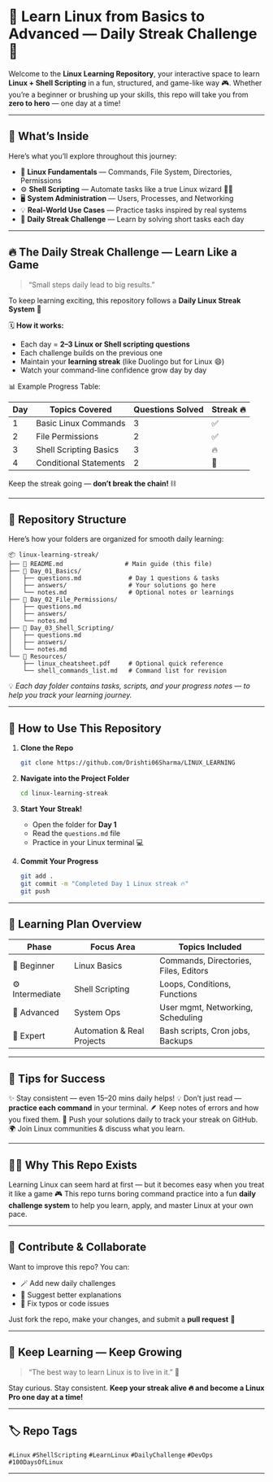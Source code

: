 # 🐧 **Learn Linux from Basics to Advanced — Daily Streak Challenge 🚀**

Welcome to the **Linux Learning Repository**, your interactive space to learn **Linux + Shell Scripting** in a fun, structured, and game-like way 🎮.
Whether you’re a beginner or brushing up your skills, this repo will take you from **zero to hero** — one day at a time!

---

## 🧭 **What’s Inside**

Here’s what you’ll explore throughout this journey:

* 📘 **Linux Fundamentals** — Commands, File System, Directories, Permissions
* ⚙️ **Shell Scripting** — Automate tasks like a true Linux wizard 🧙‍♂️
* 🖥️ **System Administration** — Users, Processes, and Networking
* 💡 **Real-World Use Cases** — Practice tasks inspired by real systems
* 🎯 **Daily Streak Challenge** — Learn by solving short tasks each day

---

## 🔥 **The Daily Streak Challenge — Learn Like a Game**

> “Small steps daily lead to big results.”

To keep learning exciting, this repository follows a **Daily Linux Streak System** 🌟

🗓️ **How it works:**

* Each day = **2–3 Linux or Shell scripting questions**
* Each challenge builds on the previous one
* Maintain your **learning streak** (like Duolingo but for Linux 😄)
* Watch your command-line confidence grow day by day

📊 Example Progress Table:

| Day | Topics Covered         | Questions Solved | Streak 🔥 |
| --- | ---------------------- | ---------------- | --------- |
| 1   | Basic Linux Commands   | 3                | ✅         |
| 2   | File Permissions       | 2                | ✅         |
| 3   | Shell Scripting Basics | 3                | 🔥        |
| 4   | Conditional Statements | 2                | 🚀        |

Keep the streak going — **don’t break the chain!** ⛓️

---

## 📁 **Repository Structure**

Here’s how your folders are organized for smooth daily learning:

```
📦 linux-learning-streak/
├── 📜 README.md                 # Main guide (this file)
├── 📂 Day_01_Basics/
│   ├── questions.md             # Day 1 questions & tasks
│   ├── answers/                 # Your solutions go here
│   └── notes.md                 # Optional notes or learnings
├── 📂 Day_02_File_Permissions/
│   ├── questions.md
│   ├── answers/
│   └── notes.md
├── 📂 Day_03_Shell_Scripting/
│   ├── questions.md
│   ├── answers/
│   └── notes.md
└── 📂 Resources/
    ├── linux_cheatsheet.pdf     # Optional quick reference
    └── shell_commands_list.md   # Command list for revision
```

💡 *Each day folder contains tasks, scripts, and your progress notes — to help you track your learning journey.*

---

## 🧠 **How to Use This Repository**

1. **Clone the Repo**

   ```bash
   git clone https://github.com/Drishti06Sharma/LINUX_LEARNING
   ```

2. **Navigate into the Project Folder**

   ```bash
   cd linux-learning-streak
   ```

3. **Start Your Streak!**

   * Open the folder for **Day 1**
   * Read the `questions.md` file
   * Practice in your Linux terminal 💻

4. **Commit Your Progress**

   ```bash
   git add .
   git commit -m "Completed Day 1 Linux streak 🔥"
   git push
   ```

---

## 🧩 **Learning Plan Overview**

| Phase           | Focus Area                 | Topics Included                       |
| --------------- | -------------------------- | ------------------------------------- |
| 🐣 Beginner     | Linux Basics               | Commands, Directories, Files, Editors |
| ⚙️ Intermediate | Shell Scripting            | Loops, Conditions, Functions          |
| 🧱 Advanced     | System Ops                 | User mgmt, Networking, Scheduling     |
| 🧠 Expert       | Automation & Real Projects | Bash scripts, Cron jobs, Backups      |

---

## 💬 **Tips for Success**

✨ Stay consistent — even 15–20 mins daily helps!
💡 Don’t just read — **practice each command** in your terminal.
🪶 Keep notes of errors and how you fixed them.
🚀 Push your solutions daily to track your streak on GitHub.
🌍 Join Linux communities & discuss what you learn.

---

## 🧑‍💻 **Why This Repo Exists**

Learning Linux can seem hard at first — but it becomes easy when you treat it like a game 🎮
This repo turns boring command practice into a fun **daily challenge system** to help you learn, apply, and master Linux at your own pace.

---

## 🤝 **Contribute & Collaborate**

Want to improve this repo? You can:

* 🪄 Add new daily challenges
* 📘 Suggest better explanations
* 🐞 Fix typos or code issues

Just fork the repo, make your changes, and submit a **pull request** 💪

---

## 📅 **Keep Learning — Keep Growing**

> “The best way to learn Linux is to live in it.” 🐧

Stay curious. Stay consistent.
**Keep your streak alive 🔥 and become a Linux Pro one day at a time!**

---

## 🏷️ **Repo Tags**

`#Linux` `#ShellScripting` `#LearnLinux` `#DailyChallenge` `#DevOps` `#100DaysOfLinux`

---

